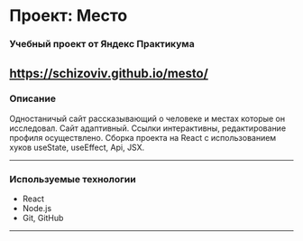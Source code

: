 # Проект: Место

### Учебный проект от Яндекс Практикума
https://schizoviv.github.io/mesto/
--------
### __Описание__

Одностаничый сайт рассказывающий о человеке и местах которые он исследовал. Сайт адаптивный. Ссылки интерактивны, редактирование профиля осуществлено. Сборка проекта на React с использованием хуков useState, useEffect, Api, JSX.
_______
### __Используемые технологии__

* React
* Node.js
* Git, GitHub
________

